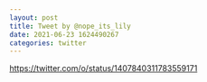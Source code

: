 ```yaml
--- 
layout: post 
title: Tweet by @nope_its_lily 
date: 2021-06-23 1624490267 
categories: twitter 
--- 
```

https://twitter.com/o/status/1407840311783559171